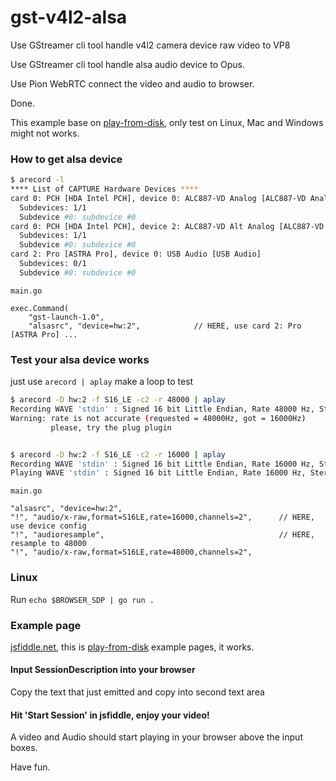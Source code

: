 # gst-v4l2-alsa
Use GStreamer cli tool handle v4l2 camera device raw video to VP8 

Use GStreamer cli tool handle alsa audio device to Opus.

Use Pion WebRTC connect the video and audio to browser.

Done.

This example base on [play-from-disk](../play-from-disk), only test on Linux, Mac and Windows might not works.

### How to get alsa device
```bash
$ arecord -l
**** List of CAPTURE Hardware Devices ****
card 0: PCH [HDA Intel PCH], device 0: ALC887-VD Analog [ALC887-VD Analog]
  Subdevices: 1/1
  Subdevice #0: subdevice #0
card 0: PCH [HDA Intel PCH], device 2: ALC887-VD Alt Analog [ALC887-VD Alt Analog]
  Subdevices: 1/1
  Subdevice #0: subdevice #0
card 2: Pro [ASTRA Pro], device 0: USB Audio [USB Audio]
  Subdevices: 0/1
  Subdevice #0: subdevice #0
```
```
main.go 

exec.Command(
    "gst-launch-1.0",
    "alsasrc", "device=hw:2",            // HERE, use card 2: Pro [ASTRA Pro] ...
```

### Test your alsa device works
just use `arecord | aplay` make a loop to test
```bash
$ arecord -D hw:2 -f S16_LE -c2 -r 48000 | aplay 
Recording WAVE 'stdin' : Signed 16 bit Little Endian, Rate 48000 Hz, Stereo
Warning: rate is not accurate (requested = 48000Hz, got = 16000Hz)              // HERE
         please, try the plug plugin


$ arecord -D hw:2 -f S16_LE -c2 -r 16000 | aplay 
Recording WAVE 'stdin' : Signed 16 bit Little Endian, Rate 16000 Hz, Stereo
Playing WAVE 'stdin' : Signed 16 bit Little Endian, Rate 16000 Hz, Stereo
```
```
main.go

"alsasrc", "device=hw:2",
"!", "audio/x-raw,format=S16LE,rate=16000,channels=2",      // HERE, use device config
"!", "audioresample",                                       // HERE, resample to 48000
"!", "audio/x-raw,format=S16LE,rate=48000,channels=2",
```

### Linux
Run `echo $BROWSER_SDP | go run .`

### Example page
[jsfiddle.net](https://jsfiddle.net/z7ms3u5r/), this is [play-from-disk](../play-from-disk/README.md) example pages, it works.

#### Input SessionDescription into your browser
Copy the text that just emitted and copy into second text area

#### Hit 'Start Session' in jsfiddle, enjoy your video!
A video and Audio should start playing in your browser above the input boxes. 

Have fun.

